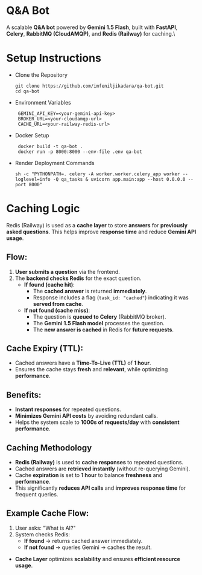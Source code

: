 # Q&A Bot

A scalable **Q&A bot** powered by **Gemini 1.5 Flash**, built with
**FastAPI**, **Celery**, **RabbitMQ (CloudAMQP)**, and **Redis
(Railway)** for caching.\

# Setup Instructions
- Clone the Repository
    ```
   git clone https://github.com/imfeniljikadara/qa-bot.git
    cd qa-bot
    ```
- Environment Variables
   ```
    GEMINI_API_KEY=<your-gemini-api-key>
    BROKER_URL=<your-cloudamqp-url>    
    CACHE_URL=<your-railway-redis-url>   
   ```
- Docker Setup
   ```
    docker build -t qa-bot .
    docker run -p 8000:8000 --env-file .env qa-bot
   ```
- Render Deployment Commands
    ```
    sh -c "PYTHONPATH=. celery -A worker.worker.celery_app worker --loglevel=info -Q qa_tasks & uvicorn app.main:app --host 0.0.0.0 --port 8000"
    ```

# Caching Logic

Redis (Railway) is used as a **cache layer** to store **answers** for **previously asked questions**. This helps improve **response time** and reduce **Gemini API usage**.

## Flow:

1. **User submits a question** via the frontend.
2. The **backend checks Redis** for the exact question.
   - **If found (cache hit)**:
     - The **cached answer** is returned **immediately**.
     - Response includes a flag (`task_id: "cached"`) indicating it was **served from cache**.
   - **If not found (cache miss)**:
     - The question is **queued to Celery** (RabbitMQ broker).
     - The **Gemini 1.5 Flash model** processes the question.
     - The **new answer is cached** in Redis for **future requests**.

## Cache Expiry (TTL):

- Cached answers have a **Time-To-Live (TTL)** of **1 hour**.
- Ensures the cache stays **fresh** and **relevant**, while optimizing **performance**.

## Benefits:

- **Instant responses** for repeated questions.
- **Minimizes Gemini API costs** by avoiding redundant calls.
- Helps the system scale to **1000s of requests/day** with **consistent performance**.


## Caching Methodology

- **Redis (Railway)** is used to **cache responses** to repeated questions.
- Cached answers are **retrieved instantly** (without re-querying Gemini).
- Cache **expiration** is set to **1 hour** to balance **freshness** and **performance**.
- This significantly **reduces API calls** and **improves response time** for frequent queries.

## Example Cache Flow:

1. User asks: "What is AI?"
2. System checks Redis:
   - **If found** → returns cached answer immediately.
   - **If not found** → queries Gemini → caches the result.

- **Cache Layer** optimizes **scalability** and ensures **efficient resource usage**.